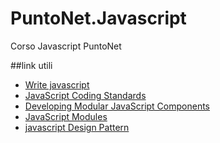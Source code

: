 # PuntoNet.Javascript
Corso Javascript PuntoNet


##link utili

* [Write javascript](https://github.com/rwldrn/idiomatic.js/)
* [JavaScript Coding Standards](http://www.c-sharpcorner.com/UploadFile/ankurmalik123/javascript-coding-standards/)
* [Developing Modular JavaScript Components](https://www.infoq.com/articles/modular-javascript)
* [JavaScript Modules](http://jsmodules.io/)
* [javascript Design Pattern](https://addyosmani.com/resources/essentialjsdesignpatterns/book/)